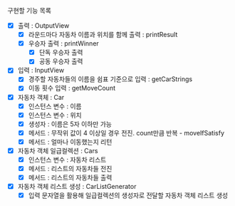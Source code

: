 구현할 기능 목록
- [x] 출력 : OutputView
  - [x] 라운드마다 자동차 이름과 위치를 함께 출력 : printResult
  - [x] 우승자 출력 : printWinner
    - [x] 단독 우승자 출력 
    - [x] 공동 우승자 출력
- [x] 입력 : InputView
  - [x] 경주할 자동차들의 이름을 쉼표 기준으로 입력 : getCarStrings
  - [x] 이동 횟수 입력 : getMoveCount
- [x] 자동차 객체 : Car
  - [x] 인스턴스 변수 : 이름
  - [x] 인스턴스 변수 : 위치
  - [x] 생성자 : 이름은 5자 이하만 가능
  - [x] 메서드 : 무작위 값이 4 이상일 경우 전진. count만큼 반복 - moveIfSatisfy
  - [x] 메서드 : 얼마나 이동했는지 리턴
- [x] 자동차 객체 일급컬렉션 : Cars
  - [x] 인스턴스 변수 : 자동차 리스트
  - [x] 메서드 : 리스트의 자동차들 전진
  - [x] 메서드 : 리스트의 자동차들 출력
- [x] 자동차 객체 리스트 생성 : CarListGenerator
  - [x] 입력 문자열을 활용해 일급컬렉션의 생성자로 전달할 자동차 객체 리스트 생성
